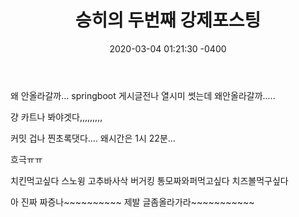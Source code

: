 ﻿---
title: "승히의 두번째 강제포스팅"
date: 2020-03-04 01:21:30 -0400
categories: amumal
comments: true
---

왜 안올라갈까...  springboot 게시글전나 열시미 썻는데 왜안올라갈까.....

걍 카트나 봐야겟다,,,,,,,,,

커밋 겁나 찐초록댓다.... 왜시간은 1시 22분...

흐극ㅠㅠ 

치킨먹고싶다 스노윙 고추바사삭 버거킹 통모짜와퍼먹고싶다 치즈볼먹구싶다

아 진짜 짜증나~~~~~~~~~~ 제발 글좀올라가라~~~~~~~~~~~